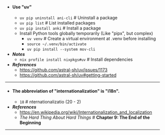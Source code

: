 - #### Use "uv"
    - `uv pip uninstall ani-cli` # Uninstall a package
    - `uv pip list` # List installed packages
    - `uv pip install anki` # Install a package
    - Install Python tools globally temporarily (Like "pipx", but complex)
        - `uv venv` # Create a virtual environment at .venv before installing
        - `source ~/.venv/bin/activate`
        - `uv pip install --system mov-cli`
- ***Notes***
    - `nix profile install nixpkgs#uv` # Install dependencies
- ***References***
    - https://github.com/astral-sh/uv/issues/1173
    - https://github.com/astral-sh/uv#getting-started
- ---
- #### The abbreviation of "internationalization" is "i18n".
    - `18` # nternationalizatio (20 - 2)
- ***References***
    - https://en.wikipedia.org/wiki/Internationalization_and_localization
    - *The Hard Thing About Hard Things* # **Chapter 9: The End of the Beginning**
- ---
